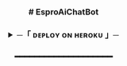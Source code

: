 <h3 align="center">
  # EsproAiChatBot
</h3>

<h3 align="center">
<details>
<summary><b>─「 ᴅᴇᴩʟᴏʏ ᴏɴ ʜᴇʀᴏᴋᴜ 」─</b></summary>


<p align="center"><a href="https://dashboard.heroku.com/new?template=https://github.com/RAJA-YT/ChatBot"> <img src="https://img.shields.io/badge/DepRitik%20On%20Heroku-blue?style=for-the-badge&logo=heroku" width="220" height="38.45"/></a></p>
</details>
</h3>
<h3 align="center">
━━━━━━━━━━━━━━━━━━━━
</h3>

